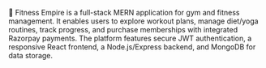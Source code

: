 🚀 Fitness Empire is a full-stack MERN application for gym and fitness management. It enables users to explore workout plans, manage diet/yoga routines, track progress, 
and purchase memberships with integrated Razorpay payments. 
The platform features secure JWT authentication, a responsive React frontend, a Node.js/Express backend, and MongoDB for data storage.

